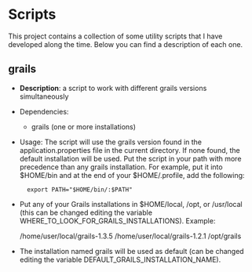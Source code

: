 # Scripts

This project contains a collection of some utility scripts that I have
developed along the time. Below you can find a description of each one.

grails
-------------

* **Description**: a script to work with different grails versions simultaneously
* Dependencies: 
  * grails (one or more installations)
* Usage:
  The script will use the grails version found in the application.properties file
  in the current directory. If none found, the default installation will be used.
  Put the script in your path with more precedence than any grails installation.
  For example, put it into $HOME/bin and at the end of your $HOME/.profile, add
  the following:

        export PATH="$HOME/bin/:$PATH"

* Put any of your Grails installations in $HOME/local, /opt, or /usr/local (this
  can be changed editing the variable WHERE_TO_LOOK_FOR_GRAILS_INSTALLATIONS). Example:

	/home/user/local/grails-1.3.5
	/home/user/local/grails-1.2.1
	/opt/grails

* The installation named grails will be used as default (can be changed editing
  the variable DEFAULT_GRAILS_INSTALLATION_NAME).
